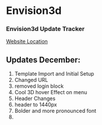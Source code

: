 # Envision3d
### Envision3d Update Tracker
[Website Location](https://cravingclicks.dev/Envision3d/ "Track Changes")


## Updates December:
1. Template Import and Initial Setup
2. Changed URL
3. removed login block
4. Cool 3D hover Effect on menu
5. Header Changes
6. header to 1440px
7. Bolder and more pronounced font
8. 
